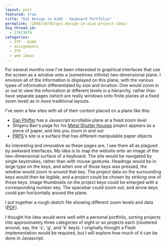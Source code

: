 ```yaml
---
layout: post
featured: true
title: "GUI Design in AJAX - Keyboard Portfolio"
permalink: /2008/10/03/gui-design-in-ajax-project-idea/
dsq_thread_id:
  - 17673079
categories:
  - ITP - AJAX
  - assignments
  - ITP
  - web ideas
---
```

For several months now I've been interested in graphical interfaces that use the screen as a window onto a (sometimes infinite) two-dimensional plane. I envision all of the information is displayed on this plane, with the various types of information differentiated by size and location. One would zoom in or out to view the information at different levels in a hierarchy, rather than have separate pages (which are really windows onto finite planes at a fixed zoom level) as in more traditional layouts.

I've seen a few sites with all of their content placed on a plane like this:

 * [Dan Phiffer][1] has a Javascript scrollable plane at a fixed zoom level
 * Shigeru Ban's page for his [Metal Shutter Houses][2] project appears as a piece of paper, and lets you zoom in and out
 * [PRPS][3]'s site is a surface that has different manipulable paper objects

As interesting and innovative as these pages are, I see them all as plagued by awkward interfaces. My idea is to map the website onto an image of the two-dimensional surface of a keyboard. The site would be navigated by single keystrokes, rather than with mouse gestures. Headings would be in large type on the keys, and when one of those keys was pressed, the window would zoom in around that key. The project data on the surrounding keys would then be legible, and a project could be chosen by striking one of those keys. Image thumbnails on the project keys could be enlarged with a corresponding number key. The spacebar could zoom out, and arrow keys could pan horizontally around the plane.

I put together a rough sketch file showing different zoom levels and data ([PDF][4]).

I thought the idea would work well with a personal portfolio, sorting projects into approximately three categories of eight or so projects each (clustered around, say, the 's', 'g', and 'k' keys). I originally thought a Flash implementation would be required, but I will explore how much of it can be done in Javascript.

 [1]: http://www.phiffer.org/
 [2]: http://www.metalshutterhouses.com/content/default.htm#
 [3]: http://www.prpsgoods.com/
 [4]: /projects/fall08/ajax/hw3/apple_layout.pdf
